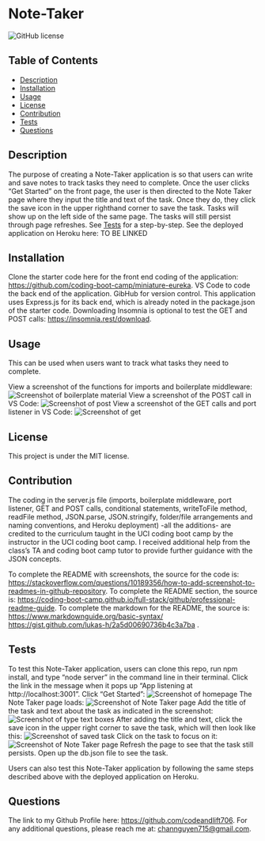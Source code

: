 # Note-Taker
![GitHub license](https://img.shields.io/badge/license-MIT-blue.svg)


## Table of Contents
- [Description](#description)
- [Installation](#installation)
- [Usage](#usage)
- [License](#license)
- [Contribution](#contribution)
- [Tests](#tests)
- [Questions](#questions)


## Description
The purpose of creating a Note-Taker application is so that users can write and save notes to track tasks they need to complete. Once the user clicks “Get Started” on the front page, the user is then directed to the Note Taker page where they input the title and text of the task. Once they do, they click the save icon in the upper righthand corner to save the task. Tasks will show up on the left side of the same page. The tasks will still persist through page refreshes. See [Tests](#tests) for a step-by-step. See the deployed application on Heroku here: TO BE LINKED


## Installation
Clone the starter code here for the front end coding of the application: https://github.com/coding-boot-camp/miniature-eureka. VS Code to code the back end of the application. GibHub for version control. This application uses Express.js for its back end, which is already noted in the package.json of the starter code. Downloading Insomnia is optional to test the GET and POST calls: https://insomnia.rest/download.


## Usage
This can be used when users want to track what tasks they need to complete.


View a screenshot of the functions for imports and boilerplate middleware:
![Screenshot of boilerplate material](assets/boilerplateScreenshot.png)
View a screenshot of the POST call in VS Code:
![Screenshot of post](assets/postScreenshot.png)
View a screenshot of the GET calls and port listener in VS Code:
![Screenshot of get](assets/getScreenshot.png)




## License
This project is under the MIT license.


## Contribution
The coding in the server.js file (imports, boilerplate middleware, port listener, GET and POST calls, conditional statements, writeToFile method, readFile method, JSON.parse, JSON.stringify, folder/file arrangements and naming conventions, and Heroku deployment) -all the additions- are credited to the curriculum taught in the UCI coding boot camp by the instructor in the UCI coding boot camp. I received additional help from the class’s TA and coding boot camp tutor to provide further guidance with the JSON concepts.


To complete the README with screenshots, the source for the code is: https://stackoverflow.com/questions/10189356/how-to-add-screenshot-to-readmes-in-github-repository.
To complete the README section, the source is: https://coding-boot-camp.github.io/full-stack/github/professional-readme-guide.
To complete the markdown for the README, the source is: https://www.markdownguide.org/basic-syntax/
https://gist.github.com/lukas-h/2a5d00690736b4c3a7ba
.


## Tests
To test this Note-Taker application, users can clone this repo, run npm install, and type “node server” in the command line in their terminal. Click the link in the message when it pops up “App listening at http://localhost:3001”. 
Click “Get Started”:
![Screenshot of homepage](assets/getStartedScreenshot.png)
The Note Taker page loads:
![Screenshot of Note Taker page](assets/noteTakerPageScreenshot.png)
Add the title of the task and text about the task as indicated in the screenshot:
![Screenshot of type text boxes](assets/typeHereScreenshot.png)
After adding the title and text, click the save icon in the upper right corner to save the task, which will then look like this:
![Screenshot of saved task](assets/savedTaskScreenshot.png)
Click on the task to focus on it:
![Screenshot of Note Taker page](assets/clickedTaskScreenshot.png)
Refresh the page to see that the task still persists. Open up the db.json file to see the task.


Users can also test this Note-Taker application by following the same steps described above with the deployed application on Heroku.




## Questions
The link to my Github Profile here: https://github.com/codeandlift706.
For any additional questions, please reach me at: channguyen715@gmail.com.
